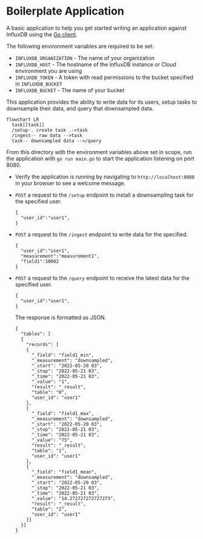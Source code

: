 # Boilerplate Application

A basic application to help you get started writing an application against InfluxDB 
using the [Go client](https://github.com/influxdata/influxdb-client-go).

The following environment variables are required to be set:
- `INFLUXDB_ORGANIZATION` - The name of your organization
- `INFLUXDB_HOST` - The hostname of the InfluxDB instance or Cloud environment you are using
- `INFLUXDB_TOKEN` - A token with read permissions to the bucket specified in `INFLUXDB_BUCKET`
- `INFLUXDB_BUCKET` - The name of your bucket

This application provides the ability to write data for its users, setup tasks to 
downsample their data, and query that downsampled data.

```mermaid
flowchart LR
  task[[task]]
  /setup-. create task .->task
  /ingest-- raw data -->task
  task-- downsampled data -->/query
```

From this directory with the environment variables above set in scope, run the application
with `go run main.go` to start the application listening on port 8080.

- Verify the application is running by navigating to `http://localhost:8080` in your browser to see a welcome message.

- `POST` a request to the `/setup` endpoint to install a downsampling task for the specified user.
  
  ```
  {
    "user_id":"user1",
  }
  ```

- `POST` a request to the `/ingest` endpoint to write data for the specified.
  
  ```
  {
    "user_id":"user1", 
    "measurement":"measurement1",
    "field1":10002
  }
  ```
  
  
- `POST` a request to the `/query` endpoint to receive the latest data for the specified user.
  
  ```
  {
    "user_id":"user1",
  }
  ```
  
  The response is formatted as JSON.
  
  ```
  {
    "tables": [
    {
      "records": [
      {
        "_field": "field1_min",
        "_measurement": "downsampled",
        "_start": "2022-05-20 03",
        "_stop": "2022-05-21 03",
        "_time": "2022-05-21 03",
        "_value": "1",
        "result": "_result",
        "table": "0",
        "user_id": "user1"
      },
      {
        "_field": "field1_max",
        "_measurement": "downsampled",
        "_start": "2022-05-20 03",
        "_stop": "2022-05-21 03",
        "_time": "2022-05-21 03",
        "_value": "75",
        "result": "_result",
        "table": "1",
        "user_id": "user1"
      },
      {
        "_field": "field1_mean",
        "_measurement": "downsampled",
        "_start": "2022-05-20 03",
        "_stop": "2022-05-21 03",
        "_time": "2022-05-21 03",
        "_value": "14.272727272727273",
        "result": "_result",
        "table": "2",
        "user_id": "user1"
      }]
    }]
  }
  ```
  
